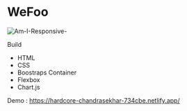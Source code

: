 # WeFoo

![Am-I-Responsive-](https://user-images.githubusercontent.com/40691793/89782766-12eaf780-db40-11ea-8a86-25c1c5f2f1b5.png)


Build
- HTML
- CSS
- Boostraps Container
- Flexbox
- Chart.js


Demo : https://hardcore-chandrasekhar-734cbe.netlify.app/
